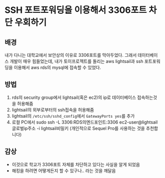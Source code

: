 # SSH 포트포워딩을 이용해서 3306포트 차단 우회하기

## 배경

내가 다니는 대학교에서 보안상의 이유로 3306포트를 막아두었다. 그래서 데이터베이스 개발이 매우 힘들었는데, 내가 토이프로젝트를 돌리는 aws lightsail과 ssh 포트포워딩을 이용해서 aws rds의 mysql에 접속할 수 있었다.

## 방법

1. rds의 security group에서 lightsail(혹은 ec2)의 ip로 데이터베이스 접속하는것을 허용해줌
2. lightsail의 외부로부터의 ssh접속을 허용해줌
3. lightsail의 `/etc/ssh/sshd_config`에서 `GatewayPorts yes`를 추가
4. 로컬 PC에서 sudo ssh -L 3306:RDS의엔드포인트:3306 ec2-user@lightsail글로벌ip주소 -i lightsail비밀키 (개인적으로 Sequel Pro를 사용하는 것을 추천합니다)

## 감상

- 이것으로 학교가 3306포트 자체를 차단하고 있다는 사실을 알게 되었음
- 해킹을 하려면 어떻게든지 할 수 있구나.. 라는 것을 깨달음
